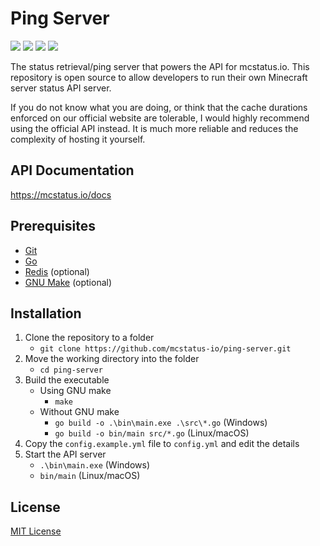 # Ping Server
![](https://img.shields.io/github/languages/code-size/mcstatus-io/ping-server)
![](https://img.shields.io/github/issues/mcstatus-io/ping-server)
![](https://img.shields.io/github/actions/workflow/status/mcstatus-io/ping-server/go.yml)
![](https://img.shields.io/uptimerobot/ratio/m792379047-190f2d39d31ecafa9b1f86ab)

The status retrieval/ping server that powers the API for mcstatus.io. This repository is open source to allow developers to run their own Minecraft server status API server.

If you do not know what you are doing, or think that the cache durations enforced on our official website are tolerable, I would highly recommend using the official API instead. It is much more reliable and reduces the complexity of hosting it yourself.

## API Documentation

https://mcstatus.io/docs

## Prerequisites

- [Git](https://git-scm.com/)
- [Go](https://go.dev/)
- [Redis](https://redis.io/) (optional)
- [GNU Make](https://www.gnu.org/software/make/) (optional)

## Installation

1. Clone the repository to a folder
    - `git clone https://github.com/mcstatus-io/ping-server.git`
2. Move the working directory into the folder
    - `cd ping-server`
3. Build the executable
    - Using GNU make
        - `make`
    - Without GNU make
        - `go build -o .\bin\main.exe .\src\*.go` (Windows)
        - `go build -o bin/main src/*.go` (Linux/macOS)
4. Copy the `config.example.yml` file to `config.yml` and edit the details
5. Start the API server
    - `.\bin\main.exe` (Windows)
    - `bin/main` (Linux/macOS)

## License

[MIT License](https://github.com/mcstatus-io/ping-server/blob/main/LICENSE)